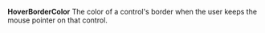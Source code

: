 **HoverBorderColor** The color of a control's border when the user keeps the mouse pointer on that control.
